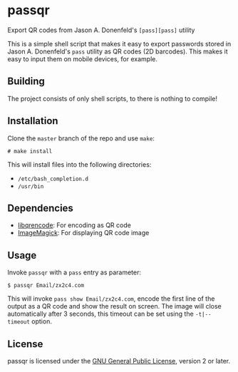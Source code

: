 passqr
======
Export QR codes from Jason A. Donenfeld's `[pass][pass]` utility

This is a simple shell script that makes it easy to export passwords stored in
Jason A. Donenfeld's `pass` utility as QR codes (2D barcodes). This makes it
easy to input them on mobile devices, for example.

[pass]: http://www.zx2c4.com/projects/password-store/

Building
--------

The project consists of only shell scripts, to there is nothing to compile!

Installation
------------

Clone the `master` branch of the repo and use `make`:

    # make install

This will install files into the following directories:

 - `/etc/bash_completion.d`
 - `/usr/bin`

Dependencies
------------

 - [libqrencode][libqrencode]: For encoding as QR code
 - [ImageMagick][imagemagick]: For displaying QR code image

[libqrencode]: http://fukuchi.org/works/qrencode/
[imagemagick]: http://imagemagick.org

Usage
-----

Invoke `passqr` with a `pass` entry as parameter:

    $ passqr Email/zx2c4.com

This will invoke `pass show Email/zx2c4.com`, encode the first line of the
output as a QR code and show the result on screen. The image will close
automatically after 3 seconds, this timeout can be set using the `-t|--timeout`
option.

License
-------

passqr is licensed under the [GNU General Public License][gpl-home], version 2
or later.

[gpl-home]: http://www.gnu.org/licenses/
